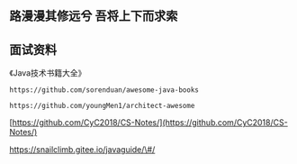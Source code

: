## 路漫漫其修远兮 吾将上下而求索

## 面试资料

《Java技术书籍大全》

```
https://github.com/sorenduan/awesome-java-books
```

```
https://github.com/youngMen1/architect-awesome
```

[https://github.com/CyC2018/CS-Notes/](https://github.com/CyC2018/CS-Notes/)

https://snailclimb.gitee.io/javaguide/\#/

